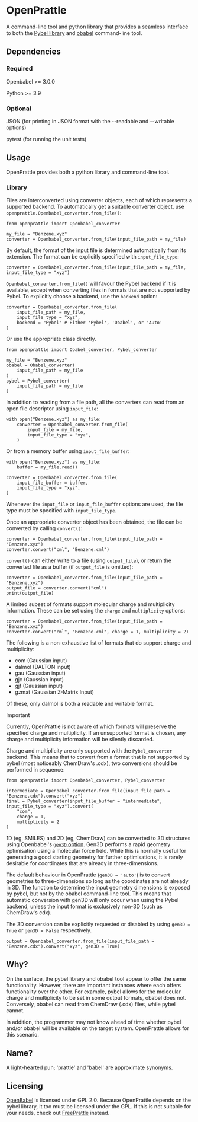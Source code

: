 # OpenPrattle

A command-line tool and python library that provides a seamless interface to both the [Pybel library](https://github.com/openbabel/openbabel/tree/master/scripts/python) and [obabel](https://github.com/openbabel/openbabel) command-line tool.

## Dependencies

### Required

Openbabel >= 3.0.0

Python >= 3.9

### Optional

JSON (for printing in JSON format with the --readable and --writable options)

pytest (for running the unit tests)

## Usage

OpenPrattle provides both a python library and command-line tool.

### Library

Files are interconverted using converter objects, each of which represents a supported backend.
To automatically get a suitable converter object, use `openprattle.Openbabel_converter.from_file()`:

```
from openprattle import Openbabel_converter

my_file = "Benzene.xyz"
converter = Openbabel_converter.from_file(input_file_path = my_file)
```

By default, the format of the input file is determined automatically from its extension. The format
can be explicitly specified with `input_file_type`:

```
converter = Openbabel_converter.from_file(input_file_path = my_file, input_file_type = "xyz")
```

`Openbabel_converter.from_file()` will favour the Pybel backend if it is available, except when
converting files in formats that are not supported by Pybel. To explicitly choose a backend, use
the `backend` option:

```
converter = Openbabel_converter.from_file(
    input_file_path = my_file,
    input_file_type = "xyz",
    backend = "Pybel" # Either 'Pybel', 'Obabel', or 'Auto'
)
```

Or use the appropriate class directly.

```
from openprattle import Obabel_converter, Pybel_converter

my_file = "Benzene.xyz"
obabel = Obabel_converter(
    input_file_path = my_file
)
pybel = Pybel_converter(
    input_file_path = my_file
)
```

In addition to reading from a file path, all the converters can read from an open file descriptor
using `input_file`:

```
with open("Benzene.xyz") as my_file:
    converter = Openbabel_converter.from_file(
        input_file = my_file,
        input_file_type = "xyz",
    )
```

Or from a memory buffer using `input_file_buffer`:

```
with open("Benzene.xyz") as my_file:
    buffer = my_file.read()

converter = Openbabel_converter.from_file(
    input_file_buffer = buffer,
    input_file_type = "xyz",
)
```

Whenever the `input_file` or `input_file_buffer` options are used, the file type must be specified
with `input_file_type`.

Once an appropriate converter object has been obtained, the file can be converted by calling `convert()`:

```
converter = Openbabel_converter.from_file(input_file_path = "Benzene.xyz")
converter.convert("cml", "Benzene.cml")
```

`convert()` can either write to a file (using `output_file`), or return the converted file as a buffer
(if `output_file` is omitted):

```
converter = Openbabel_converter.from_file(input_file_path = "Benzene.xyz")
output_file = converter.convert("cml")
print(output_file)
```

A limited subset of formats support molecular charge and multiplicity information. These can be set
using the ``charge`` and ``multiplicity`` options:

```
converter = Openbabel_converter.from_file(input_file_path = "Benzene.xyz")
converter.convert("cml", "Benzene.cml", charge = 1, multiplicity = 2)
```

The following is a non-exhaustive list of formats that do support charge and multiplicity:
 - com (Gaussian input)
 - dalmol (DALTON input)
 - gau (Gaussian input)
 - gjc (Gaussian input)
 - gjf (Gaussian input)
 - gzmat (Gaussian Z-Matrix Input)

Of these, only dalmol is both a readable and writable format.

> [!IMPORTANT]
> Currently, OpenPrattle is not aware of which formats will preserve the specified charge
> and multiplicity. If an unsupported format is chosen, any charge and multiplicity information
> will be silently discarded.

Charge and multiplicity are only supported with the `Pybel_converter` backend. This means that to
convert from a format that is not supported by pybel (most noticeably ChemDraw's .cdx), two
conversions should be performed in sequence:
```
from openprattle import Openbabel_converter, Pybel_converter

intermediate = Openbabel_converter.from_file(input_file_path = "Benzene.cdx").convert("xyz")
final = Pybel_converter(input_file_buffer = "intermediate", input_file_type = "xyz").convert(
    "com",
    charge = 1,
    multiplicity = 2
)
```

1D (eg, SMILES) and 2D (eg, ChemDraw) can be converted to 3D structures using Openbabel's
[`gen3D` option](https://open-babel.readthedocs.io/en/latest/3DStructureGen/SingleConformer.html#gen3d).
Gen3D performs a rapid geometry optimisation using a molecular force field. While this is normally useful
for generating a good starting geometry for further optimisations, it is rarely desirable for coordinates
that are already in three-dimensions.

The default behaviour in OpenPrattle (`gen3D = 'auto'`) is to convert geometries to three-dimensions so
long as the coordinates are not already in 3D. The function to determine the input geometry dimensions
is exposed by pybel, but not by the obabel command-line tool. This means that automatic conversion with
gen3D will only occur when using the Pybel backend, unless the input format is exclusively non-3D (such
as ChemDraw's cdx).

The 3D conversion can be explicitly requested or disabled by using `gen3D = True` or `gen3D = False`
respectively.

```
output = Openbabel_converter.from_file(input_file_path = "Benzene.cdx").convert("xyz", gen3D = True)
```

## Why?

On the surface, the pybel library and obabel tool appear to offer the same functionality. However, there are important instances where each offers functionality over the other. For example, pybel allows for the molecular charge and multiplicity to be set in some output formats, obabel does not.
Conversely, obabel can read from ChemDraw (.cdx) files, while pybel cannot.

In addition, the programmer may not know ahead of time whether pybel and/or obabel will be available on the target system.
OpenPrattle allows for this scenario.

## Name?

A light-hearted pun; 'prattle' and 'babel' are approximate synonyms.

## Licensing

[OpenBabel](https://github.com/openbabel/openbabel) is licensed under GPL 2.0. Because OpenPrattle depends on the pybel library, it too must be licensed under the GPL.
If this is not suitable for your needs, check out [FreePrattle](https://github.com/Digichem-Project/freeprattle) instead.